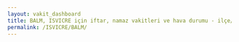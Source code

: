 ```yaml
---
layout: vakit_dashboard
title: BALM, ISVICRE için iftar, namaz vakitleri ve hava durumu - ilçe/eyalet seç
permalink: /ISVICRE/BALM/
---
```


<script type="text/javascript">
  var GLOBAL_COUNTRY = 'ISVICRE';
  var GLOBAL_CITY = 'BALM';
  var GLOBAL_STATE = '';
  var lat = 72;
  var lon = 21;
</script>
